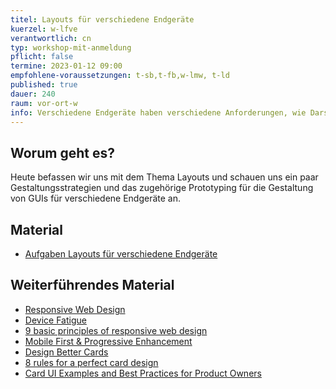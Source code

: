 ```yaml
---
titel: Layouts für verschiedene Endgeräte
kuerzel: w-lfve
verantwortlich: cn
typ: workshop-mit-anmeldung
pflicht: false
termine: 2023-01-12 09:00
empfohlene-voraussetzungen: t-sb,t-fb,w-lmw, t-ld
published: true
dauer: 240
raum: vor-ort-w
info: Verschiedene Endgeräte haben verschiedene Anforderungen, wie Darstellungsfläche und Interaktionsmöglichkeiten. Wie entwickle ich dafür Layoutkonzepte?
---
```


## Worum geht es?
Heute befassen wir uns mit dem Thema Layouts und schauen uns ein paar Gestaltungsstrategien und das zugehörige Prototyping für die Gestaltung von GUIs für verschiedene Endgeräte an. 

## Material
- [Aufgaben Layouts für verschiedene Endgeräte](../../assignments/workshop-009-responsive-design-cda-meisterwerke)
<!-- [Google Sheet mit Content](https://docs.google.com/spreadsheets/d/1aZB9Eilvnx0zlhCQoqXEuPu4EzNx7nZBRjovIVJgqw0/edit) -->

## Weiterführendes Material
- [Responsive Web Design](https://alistapart.com/article/responsive-web-design/)
- [Device Fatigue](https://bradfrost.com/blog/post/device-fatigue/)
- [9 basic principles of responsive web design](http://blog.froont.com/9-basic-principles-of-responsive-web-design/)
- [Mobile First & Progressive Enhancement](https://kulturbanause.de/blog/mobile-first-progressive-enhancement/)
- [Design Better Cards](https://uxdesign.cc/design-better-cards-c0d12ab581c4)
- [8 rules for a perfect card design](https://uxdesign.cc/8-rules-for-perfect-card-design-4fb7eef32e09)
- [Card UI Examples and Best Practices for Product Owners](https://www.eleken.co/blog-posts/card-ui-examples-and-best-practices-for-product-owners)


<!--
## Upload
Die Ergebnisse können im [Ilias](https://bit.ly/2OQiyTT) hochgeladen werden.
-->
